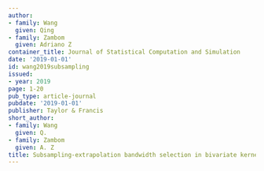 ```yaml
---
author:
- family: Wang
  given: Qing
- family: Zambom
  given: Adriano Z
container_title: Journal of Statistical Computation and Simulation
date: '2019-01-01'
id: wang2019subsampling
issued:
- year: 2019
page: 1-20
pub_type: article-journal
pubdate: '2019-01-01'
publisher: Taylor & Francis
short_author:
- family: Wang
  given: Q.
- family: Zambom
  given: A. Z
title: Subsampling-extrapolation bandwidth selection in bivariate kernel density estimation
--- 
```

